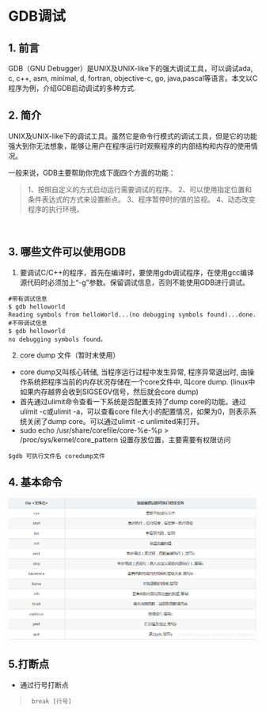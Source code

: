 # GDB调试

##  1. 前言

GDB（GNU Debugger）是UNIX及UNIX-like下的强大调试工具，可以调试ada, c, c++, asm, minimal, d, fortran, objective-c, go, java,pascal等语言。本文以C程序为例，介绍GDB启动调试的多种方式.

## 2. 简介

UNIX及UNIX-like下的调试工具。虽然它是命令行模式的调试工具，但是它的功能强大到你无法想象，能够让用户在程序运行时观察程序的内部结构和内存的使用情况。

一般来说，GDB主要帮助你完成下面四个方面的功能：

> 1、按照自定义的方式启动运行需要调试的程序。
2、可以使用指定位置和条件表达式的方式来设置断点。
3、程序暂停时的值的监视。
4、动态改变程序的执行环境。

<br/>

## 3. 哪些文件可以使用GDB

1. 要调试C/C++的程序，首先在编译时，要使用gdb调试程序，在使用gcc编译源代码时必须加上“-g”参数。保留调试信息，否则不能使用GDB进行调试。

```
#带有调试信息
$ gdb helloworld
Reading symbols from helloWorld...(no debugging symbols found)...done.
#不带调试信息
$ gdb helloworld
no debugging symbols found。

```

2.  core dump 文件（暂时未使用）

- core dump又叫核心转储, 当程序运行过程中发生异常, 程序异常退出时, 由操作系统把程序当前的内存状况存储在一个core文件中, 叫core dump. (linux中如果内存越界会收到SIGSEGV信号，然后就会core dump)
- 首先通过ulimit命令查看一下系统是否配置支持了dump core的功能。通过ulimit -c或ulimit -a，可以查看core file大小的配置情况，如果为0，则表示系统关闭了dump core。可以通过ulimit -c unlimited来打开。
- sudo echo /usr/share/corefile/core-%e-%p > /proc/sys/kernel/core_pattern 设置存放位置，主要需要有权限访问

```
$gdb 可执行文件名 coredump文件
```

## 4. 基本命令

![基本命令](0243385672381aad76a78fff2864d1ab.png)

## 5.打断点

- 通过行号打断点

>  ` break [行号]`